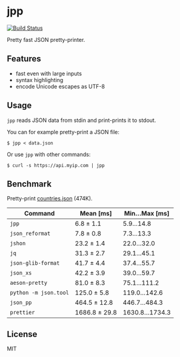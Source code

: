 <!--
SPDX-FileCopyrightText: 2018 Tuomas Siipola
SPDX-License-Identifier: MIT
-->

# jpp

[![Build Status](https://travis-ci.org/siiptuo/jpp.svg?branch=master)](https://travis-ci.org/siiptuo/jpp)

Pretty fast JSON pretty-printer.

## Features

- fast even with large inputs
- syntax highlighting
- encode Unicode escapes as UTF-8

## Usage

`jpp` reads JSON data from stdin and print-prints it to stdout.

You can for example pretty-print a JSON file:

    $ jpp < data.json

Or use `jpp` with other commands:

    $ curl -s https://api.myip.com | jpp

## Benchmark

Pretty-print
[countries.json](https://raw.githubusercontent.com/mledoze/countries/master/dist/countries.json)
(474K).

| Command               | Mean [ms]     | Min…Max [ms]  |
| --------------------- | ------------- | ------------- |
| `jpp`                 | 6.8 ± 1.1     | 5.9…14.8      |
| `json_reformat`       | 7.8 ± 0.8     | 7.3…13.3      |
| `jshon`               | 23.2 ± 1.4    | 22.0…32.0     |
| `jq`                  | 31.3 ± 2.7    | 29.1…45.1     |
| `json-glib-format`    | 41.7 ± 4.4    | 37.4…55.7     |
| `json_xs`             | 42.2 ± 3.9    | 39.0…59.7     |
| `aeson-pretty`        | 81.0 ± 8.3    | 75.1…111.2    |
| `python -m json.tool` | 125.0 ± 5.8   | 119.0…142.6   |
| `json_pp`             | 464.5 ± 12.8  | 446.7…484.3   |
| `prettier`            | 1686.8 ± 29.8 | 1630.8…1734.3 |

## License

MIT
